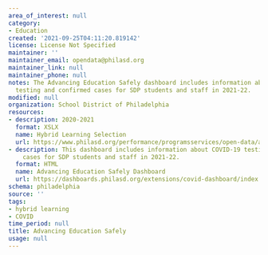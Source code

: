 ```yaml
---
area_of_interest: null
category: 
- Education
created: '2021-09-25T04:11:20.819142'
license: License Not Specified
maintainer: ''
maintainer_email: opendata@philasd.org
maintainer_link: null
maintainer_phone: null
notes: The Advancing Education Safely dashboard includes information about COVID-19
  testing and confirmed cases for SDP students and staff in 2021-22.
modified: null
organization: School District of Philadelphia
resources:
- description: 2020-2021
  format: XSLX
  name: Hybrid Learning Selection
  url: https://www.philasd.org/performance/programsservices/open-data/advancing-education-safely/#hybrid_learning_selection
- description: This dashboard includes information about COVID-19 testing and confirmed
    cases for SDP students and staff in 2021-22.
  format: HTML
  name: Advancing Education Safely Dashboard
  url: https://dashboards.philasd.org/extensions/covid-dashboard/index.html#/
schema: philadelphia
source: ''
tags: 
- hybrid learning
- COVID
time_period: null
title: Advancing Education Safely
usage: null
---
```

